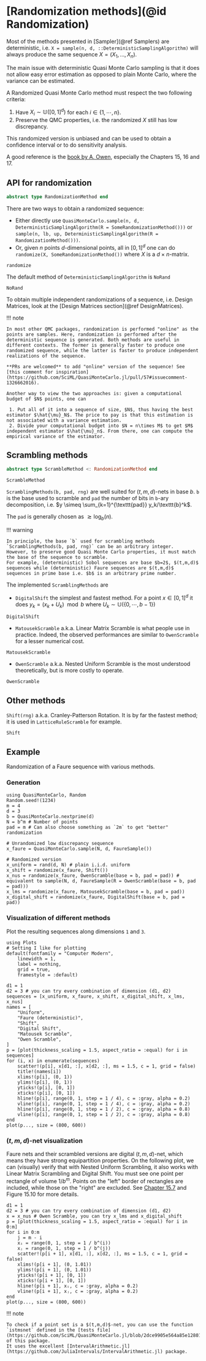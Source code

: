 # [Randomization methods](@id Randomization)

Most of the methods presented in [Sampler](@ref Samplers) are deterministic, i.e. `X = sample(n, d, ::DeterministicSamplingAlgorithm)` will always produce the same sequence $X = (X_1, \dots, X_n)$.

The main issue with deterministic Quasi Monte Carlo sampling is that it does not allow easy error estimation as opposed to plain Monte Carlo, where the variance can be estimated.

A Randomized Quasi Monte Carlo method must respect the two following criteria:

 1. Have $X_i\sim \mathbb{U}([0,1]^d)$ for each $i\in \{1,\cdots, n\}$.
 2. Preserve the QMC properties, i.e. the randomized $X$ still has low discrepancy.

This randomized version is unbiased and can be used to obtain a confidence interval or to do sensitivity analysis.

A good reference is the [book by A. Owen](https://artowen.su.domains/mc/qmcstuff.pdf), especially the Chapters 15, 16 and 17.

## API for randomization

```julia
abstract type RandomizationMethod end
```

There are two ways to obtain a randomized sequence:

  - Either directly use `QuasiMonteCarlo.sample(n, d, DeterministicSamplingAlgorithm(R = SomeRandomizationMethod()))` or `sample(n, lb, up, DeterministicSamplingAlgorithm(R = RandomizationMethod()))`.
  - Or, given $n$ points $d$-dimensional points, all in $[0,1]^d$ one can do `randomize(X, SomeRandomizationMethod())` where $X$ is a $d\times n$-matrix.

```@docs
randomize
```

The default method of `DeterministicSamplingAlgorithm` is `NoRand`

```@docs
NoRand
```

To obtain multiple independent randomizations of a sequence, i.e. Design Matrices, look at the [Design Matrices section](@ref DesignMatrices).

!!! note
    
    In most other QMC packages, randomization is performed "online" as the points are samples. Here, randomization is performed after the deterministic sequence is generated. Both methods are useful in different contexts. The former is generally faster to produce one randomized sequence, while the latter is faster to produce independent realizations of the sequence.
    
    **PRs are welcomed** to add "online" version of the sequence! See [this comment for inspiration](https://github.com/SciML/QuasiMonteCarlo.jl/pull/57#issuecomment-1326662016).
    
    Another way to view the two approaches is: given a computational budget of $N$ points, one can
    
     1. Put all of it into a sequence of size, $N$, thus having the best estimator $\hat{\mu}_N$. The price to pay is that this estimation is not associated with a variance estimation.
     2. Divide your computational budget into $N = n\times M$ to get $M$ independent estimator $\hat{\mu}_n$. From there, one can compute the empirical variance of the estimator.

## Scrambling methods

```julia
abstract type ScrambleMethod <: RandomizationMethod end
```

```@docs
ScrambleMethod
```

`ScramblingMethods(b, pad, rng)` are well suited for $(t,m,d)$-nets in base $b$. `b` is the base used to scramble and `pad` the number of bits in `b`-ary decomposition, i.e. $y \simeq \sum_{k=1}^{\texttt{pad}} y_k/\texttt{b}^k$.

The `pad` is generally chosen as $\gtrsim \log_b(n)$.

!!! warning
    
    In principle, the base `b` used for scrambling methods `ScramblingMethods(b, pad, rng)` can be an arbitrary integer.
    However, to preserve good Quasi Monte Carlo properties, it must match the base of the sequence to scramble.
    For example, (deterministic) Sobol sequences are base $b=2$, $(t,m,d)$ sequences while (deterministic) Faure sequences are $(t,m,d)$ sequences in prime base i.e. $b$ is an arbitrary prime number.

The implemented `ScramblingMethods` are

  - `DigitalShift` the simplest and fastest method. For a point $x\in [0,1]^d$ it does $y_k = (x_k + U_k) \mod b$ where $U_k \sim \mathbb{U}(\{0, \cdots, b-1\})$

```@docs
DigitalShift
```

  - `MatousekScramble` a.k.a. Linear Matrix Scramble is what people use in practice. Indeed, the observed performances are similar to `OwenScramble` for a lesser numerical cost.

```@docs
MatousekScramble
```

  - `OwenScramble` a.k.a. Nested Uniform Scramble is the most understood theoretically, but is more costly to operate.

```@docs
OwenScramble
```

## Other methods

`Shift(rng)` a.k.a. Cranley-Patterson Rotation. It is by far the fastest method; it is used in `LatticeRuleScramble` for example.

```@docs
Shift
```

## Example

Randomization of a Faure sequence with various methods.

### Generation

```@example 1
using QuasiMonteCarlo, Random
Random.seed!(1234)
m = 4
d = 3
b = QuasiMonteCarlo.nextprime(d)
N = b^m # Number of points
pad = m # Can also choose something as `2m` to get "better" randomization

# Unrandomized low discrepancy sequence
x_faure = QuasiMonteCarlo.sample(N, d, FaureSample())

# Randomized version
x_uniform = rand(d, N) # plain i.i.d. uniform
x_shift = randomize(x_faure, Shift())
x_nus = randomize(x_faure, OwenScramble(base = b, pad = pad)) # equivalent to sample(N, d, FaureSample(R = OwenScramble(base = b, pad = pad)))
x_lms = randomize(x_faure, MatousekScramble(base = b, pad = pad))
x_digital_shift = randomize(x_faure, DigitalShift(base = b, pad = pad))
```

### Visualization of different methods

Plot the resulting sequences along dimensions `1` and `3`.

```@example 1
using Plots
# Setting I like for plotting
default(fontfamily = "Computer Modern",
    linewidth = 1,
    label = nothing,
    grid = true,
    framestyle = :default)

d1 = 1
d2 = 3 # you can try every combination of dimension (d1, d2)
sequences = [x_uniform, x_faure, x_shift, x_digital_shift, x_lms, x_nus]
names = [
    "Uniform",
    "Faure (deterministic)",
    "Shift",
    "Digital Shift",
    "Matousek Scramble",
    "Owen Scramble",
]
p = [plot(thickness_scaling = 1.5, aspect_ratio = :equal) for i in sequences]
for (i, x) in enumerate(sequences)
    scatter!(p[i], x[d1, :], x[d2, :], ms = 1.5, c = 1, grid = false)
    title!(names[i])
    xlims!(p[i], (0, 1))
    ylims!(p[i], (0, 1))
    yticks!(p[i], [0, 1])
    xticks!(p[i], [0, 1])
    hline!(p[i], range(0, 1, step = 1 / 4), c = :gray, alpha = 0.2)
    vline!(p[i], range(0, 1, step = 1 / 4), c = :gray, alpha = 0.2)
    hline!(p[i], range(0, 1, step = 1 / 2), c = :gray, alpha = 0.8)
    vline!(p[i], range(0, 1, step = 1 / 2), c = :gray, alpha = 0.8)
end
plot(p..., size = (800, 600))
```

### $(t,m,d)$-net visualization

Faure nets and their scrambled versions are digital $(t,m,d)$-net, which means they have strong equipartition properties.
On the following plot, we can (visually) verify that with Nested Uniform Scrambling, it also works with Linear Matrix Scrambling and Digital Shift.
You must see one point per rectangle of volume $1/b^m$. Points on the "left" border of rectangles are included, while those on the "right" are excluded. See [Chapter 15.7](https://artowen.su.domains/mc/qmcstuff.pdf) and Figure 15.10 for more details.

```@example 1
d1 = 1
d2 = 3 # you can try every combination of dimension (d1, d2)
x = x_nus # Owen Scramble, you can try x_lms and x_digital_shift
p = [plot(thickness_scaling = 1.5, aspect_ratio = :equal) for i in 0:m]
for i in 0:m
    j = m - i
    xᵢ = range(0, 1, step = 1 / b^(i))
    xⱼ = range(0, 1, step = 1 / b^(j))
    scatter!(p[i + 1], x[d1, :], x[d2, :], ms = 1.5, c = 1, grid = false)
    xlims!(p[i + 1], (0, 1.01))
    ylims!(p[i + 1], (0, 1.01))
    yticks!(p[i + 1], [0, 1])
    xticks!(p[i + 1], [0, 1])
    hline!(p[i + 1], xᵢ, c = :gray, alpha = 0.2)
    vline!(p[i + 1], xⱼ, c = :gray, alpha = 0.2)
end
plot(p..., size = (800, 600))
```

!!! note
    
    To check if a point set is a $(t,m,d)$-net, you can use the function `istmsnet` defined in the [tests file](https://github.com/SciML/QuasiMonteCarlo.jl/blob/2dce9905e564a85e1280115cc8af071674fc7d80/test/runtests.jl#L34) of this package.
    It uses the excellent [IntervalArithmetic.jl](https://github.com/JuliaIntervals/IntervalArithmetic.jl) package.
